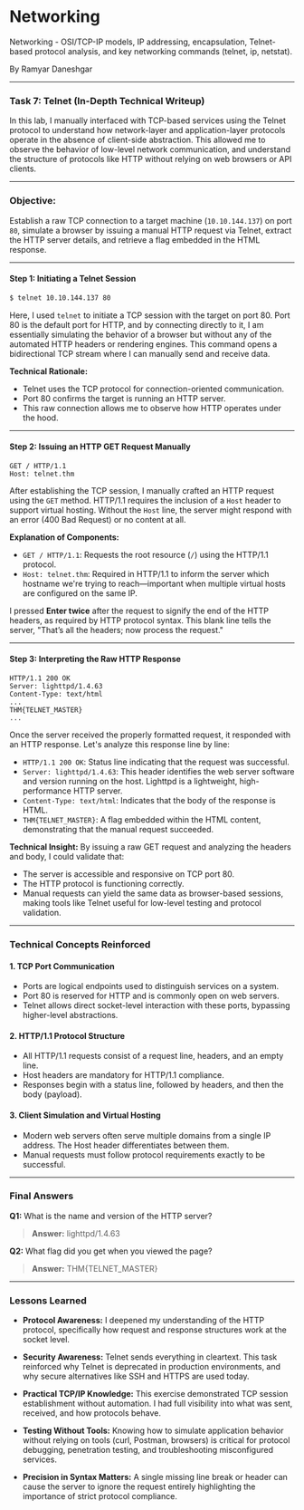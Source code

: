 # Networking
 Networking - OSI/TCP-IP models, IP addressing, encapsulation, Telnet-based protocol analysis, and key networking commands (telnet, ip, netstat).

By Ramyar Daneshgar

---

### Task 7: Telnet (In-Depth Technical Writeup)

In this lab, I manually interfaced with TCP-based services using the Telnet protocol to understand how network-layer and application-layer protocols operate in the absence of client-side abstraction. This allowed me to observe the behavior of low-level network communication, and understand the structure of protocols like HTTP without relying on web browsers or API clients.

---

### Objective:

Establish a raw TCP connection to a target machine (`10.10.144.137`) on port `80`, simulate a browser by issuing a manual HTTP request via Telnet, extract the HTTP server details, and retrieve a flag embedded in the HTML response.

---

#### **Step 1: Initiating a Telnet Session**

```bash
$ telnet 10.10.144.137 80
```

Here, I used `telnet` to initiate a TCP session with the target on port 80. Port 80 is the default port for HTTP, and by connecting directly to it, I am essentially simulating the behavior of a browser but without any of the automated HTTP headers or rendering engines. This command opens a bidirectional TCP stream where I can manually send and receive data.

**Technical Rationale:**

* Telnet uses the TCP protocol for connection-oriented communication.
* Port 80 confirms the target is running an HTTP server.
* This raw connection allows me to observe how HTTP operates under the hood.

---

#### **Step 2: Issuing an HTTP GET Request Manually**

```http
GET / HTTP/1.1
Host: telnet.thm
```

After establishing the TCP session, I manually crafted an HTTP request using the `GET` method. HTTP/1.1 requires the inclusion of a `Host` header to support virtual hosting. Without the `Host` line, the server might respond with an error (400 Bad Request) or no content at all.

**Explanation of Components:**

* `GET / HTTP/1.1`: Requests the root resource (`/`) using the HTTP/1.1 protocol.
* `Host: telnet.thm`: Required in HTTP/1.1 to inform the server which hostname we're trying to reach—important when multiple virtual hosts are configured on the same IP.

I pressed **Enter twice** after the request to signify the end of the HTTP headers, as required by HTTP protocol syntax. This blank line tells the server, "That’s all the headers; now process the request."

---

#### **Step 3: Interpreting the Raw HTTP Response**

```
HTTP/1.1 200 OK
Server: lighttpd/1.4.63
Content-Type: text/html
...
THM{TELNET_MASTER}
...
```

Once the server received the properly formatted request, it responded with an HTTP response. Let's analyze this response line by line:

* `HTTP/1.1 200 OK`: Status line indicating that the request was successful.
* `Server: lighttpd/1.4.63`: This header identifies the web server software and version running on the host. Lighttpd is a lightweight, high-performance HTTP server.
* `Content-Type: text/html`: Indicates that the body of the response is HTML.
* `THM{TELNET_MASTER}`: A flag embedded within the HTML content, demonstrating that the manual request succeeded.

**Technical Insight:**
By issuing a raw GET request and analyzing the headers and body, I could validate that:

* The server is accessible and responsive on TCP port 80.
* The HTTP protocol is functioning correctly.
* Manual requests can yield the same data as browser-based sessions, making tools like Telnet useful for low-level testing and protocol validation.

---

### Technical Concepts Reinforced

#### 1. **TCP Port Communication**

* Ports are logical endpoints used to distinguish services on a system.
* Port 80 is reserved for HTTP and is commonly open on web servers.
* Telnet allows direct socket-level interaction with these ports, bypassing higher-level abstractions.

#### 2. **HTTP/1.1 Protocol Structure**

* All HTTP/1.1 requests consist of a request line, headers, and an empty line.
* Host headers are mandatory for HTTP/1.1 compliance.
* Responses begin with a status line, followed by headers, and then the body (payload).

#### 3. **Client Simulation and Virtual Hosting**

* Modern web servers often serve multiple domains from a single IP address. The Host header differentiates between them.
* Manual requests must follow protocol requirements exactly to be successful.

  
---

### Final Answers

**Q1:** What is the name and version of the HTTP server?

> **Answer:** lighttpd/1.4.63

**Q2:** What flag did you get when you viewed the page?

> **Answer:** THM{TELNET\_MASTER}

---

### Lessons Learned

* **Protocol Awareness:** I deepened my understanding of the HTTP protocol, specifically how request and response structures work at the socket level.

* **Security Awareness:** Telnet sends everything in cleartext. This task reinforced why Telnet is deprecated in production environments, and why secure alternatives like SSH and HTTPS are used today.

* **Practical TCP/IP Knowledge:** This exercise demonstrated TCP session establishment without automation. I had full visibility into what was sent, received, and how protocols behave.

* **Testing Without Tools:** Knowing how to simulate application behavior without relying on tools (curl, Postman, browsers) is critical for protocol debugging, penetration testing, and troubleshooting misconfigured services.

* **Precision in Syntax Matters:** A single missing line break or header can cause the server to ignore the request entirely highlighting the importance of strict protocol compliance.

